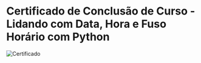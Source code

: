 # Certificado de Conclusão de Curso - Lidando com Data, Hora e Fuso Horário com Python

![Certificado](https://github.com/user-attachments/assets/437f8c52-6563-42c2-9e85-9afef2c21b04)
